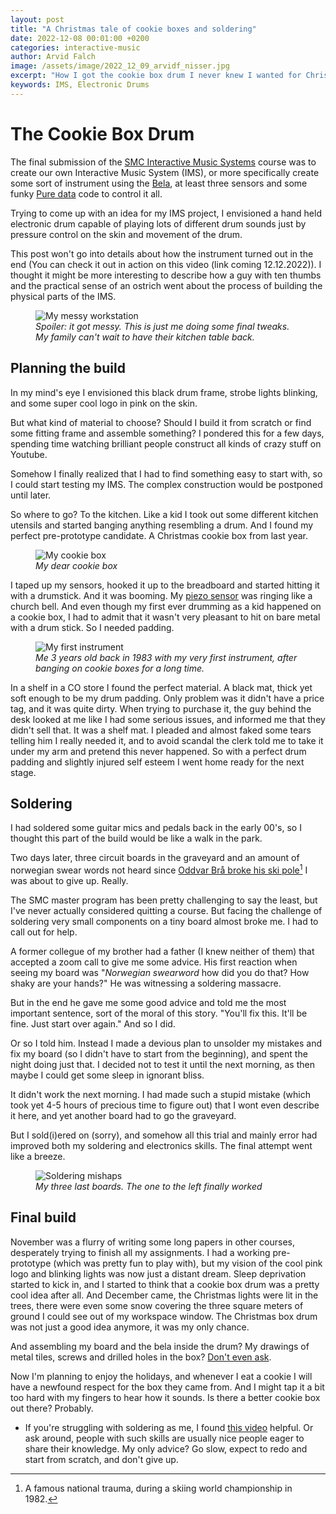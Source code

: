 ```yaml
---
layout: post
title: "A Christmas tale of cookie boxes and soldering"
date: 2022-12-08 00:01:00 +0200
categories: interactive-music
author: Arvid Falch
image: /assets/image/2022_12_09_arvidf_nisser.jpg
excerpt: "How I got the cookie box drum I never knew I wanted for Christmas"
keywords: IMS, Electronic Drums
---
```


# The Cookie Box Drum

The final submission of the [SMC Interactive Music Systems](https://www.uio.no/studier/emner/hf/imv/SMC4045/) course was to create our own Interactive Music System (IMS), or more specifically create some sort of instrument using the [Bela](https://bela.io/), at least three sensors and some funky [Pure data](https://puredata.info/) code to control it all.  

Trying to come up with an idea for my IMS project, I envisioned a hand held electronic drum capable of playing lots of different drum sounds just by pressure control on the skin and movement of the drum.

This post won't go into details about how the instrument turned out in the end (You can check it out in action on this video (link coming 12.12.2022)). I thought it might be more interesting to describe how a guy with ten thumbs and the practical sense of an ostrich went about the process of building the physical parts of the IMS.  

<figure style="float: none">
   <img src="/assets/image/2022_12_09_arvidf_messy_desk.jpg" alt="My messy workstation" title="" width="auto" />
   <figcaption><i>Spoiler: it got messy. This is just me doing some final tweaks. My family can't wait to have their kitchen table back.</i></figcaption>
</figure>



## Planning the build

In my mind's eye I envisioned this black drum frame, strobe lights blinking, and some super cool logo in pink on the skin.

But what kind of material to choose? Should I build it from scratch or find some fitting frame and assemble something? I pondered this for a few days, spending time watching brilliant people construct all kinds of crazy stuff on Youtube.

Somehow I finally realized that I had to find something easy to start with, so I could start testing my IMS. The complex construction would be postponed until later.

So where to go? To the kitchen. Like a kid I took out some different kitchen utensils and started banging anything resembling a drum. And I found my perfect pre-prototype candidate. A Christmas cookie box from last year.

<figure style="float: none">
   <img src="/assets/image/2022_12_09_arvidf_cookie_box.jpg" alt="My cookie box" title="" width="auto" />
   <figcaption><i>My dear cookie box</i></figcaption>
</figure>

I taped up my sensors, hooked it up to the breadboard and started hitting it with a drumstick. And it was booming. My [piezo sensor](https://www.sparkfun.com/products/10293) was ringing like a church bell. And even though my first ever drumming as a kid happened on a cookie box, I had to admit that it wasn't very pleasant to hit on bare metal with a drum stick. So I needed padding.

<figure style="float: none">
   <img src="/assets/image/2022_12_09_arvidf_first_drum.jpg" alt="My first instrument" title="" width="auto" />
   <figcaption><i>Me 3 years old back in 1983 with my very first instrument, after banging on cookie boxes for a long time. </i></figcaption>
</figure>

In a shelf in a CO store I found the perfect material. A black mat, thick yet soft enough to be my drum padding. Only problem was it didn't have a price tag, and it was quite dirty. When trying to purchase it, the guy behind the desk looked at me like I had some serious issues, and informed me that they didn't sell that. It was a shelf mat. I pleaded and almost faked some tears telling him I really needed it, and to avoid scandal the clerk told me to take it under my arm and pretend this never happened. So with a perfect drum padding and slightly injured self esteem I went home ready for the next stage.

## Soldering

I had soldered some guitar mics and pedals back in the early 00's, so I thought this part of the build would be like a walk in the park.

Two days later, three circuit boards in the graveyard and an amount of norwegian swear words not heard since [Oddvar Brå broke his ski pole](https://youtu.be/nBr9uQG52a0?t=20)[^1] I was about to give up. Really.

The SMC master program has been pretty challenging to say the least, but I've never actually considered quitting a course. But facing the challenge of soldering very small components on a tiny board almost broke me. I had to call out for help.

A former collegue of my brother had a father (I knew neither of them) that accepted a zoom call to give me some advice. His first reaction when seeing my board was "*Norwegian swearword* how did you do that? How shaky are your hands?" He was witnessing a soldering massacre.

But in the end he gave me some good advice and told me the most important sentence, sort of the moral of this story. "You'll fix this. It'll be fine. Just start over again." And so I did.

Or so I told him. Instead I made a devious plan to unsolder my mistakes and fix my board (so I didn't have to start from the beginning), and spent the night doing just that. I decided not to test it until the next morning, as then maybe I could get some sleep in ignorant bliss.  

It didn't work the next morning. I had made such a stupid mistake (which took yet 4-5 hours of precious time to figure out) that I wont even describe it here, and yet another board had to go the graveyard.

But I sold(i)ered on (sorry), and somehow all this trial and mainly error had improved both my soldering and electronics skills. The final attempt went like a breeze.  

<figure style="float: none">
   <img src="/assets/image/2022_12_09_arvidf_circuitboard_graveyard.jpg" alt="Soldering mishaps" title="" width="auto" />
   <figcaption><i>My three last boards. The one to the left finally worked</i></figcaption>
</figure>

## Final build

November was a flurry of writing some long papers in other courses, desperately trying to finish all my assignments. I had a working pre-prototype (which was pretty fun to play with), but my vision of the cool pink logo and blinking lights was now just a distant dream. Sleep deprivation started to kick in, and I started to think that a cookie box drum was a pretty cool idea after all. And December came, the Christmas lights were lit in the trees, there were even some snow covering the three square meters of ground I could see out of my workspace window. The Christmas box drum was not just a good idea anymore, it was my only chance.

And assembling my board and the bela inside the drum? My drawings of metal tiles, screws and drilled holes in the box?
[Don't even ask](https://en.wikipedia.org/wiki/Gaffer_tape).

Now I'm planning to enjoy the holidays, and whenever I eat a cookie I will have a newfound respect for the box they came from. And I might tap it a bit too hard with my fingers to hear how it sounds. Is there a better cookie box out there? Probably.

* If you're struggling with soldering as me, I found [this video](https://www.youtube.com/watch?v=VxMV6wGS3NY&t=245s) helpful. Or ask around, people with such skills are usually nice people eager to share their knowledge. My only advice? Go slow, expect to redo and start from scratch, and don't give up.  

[^1]: A famous national trauma, during a skiing world championship in 1982.
